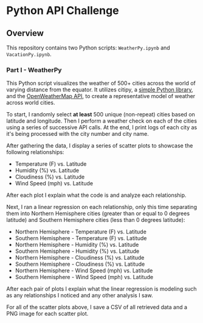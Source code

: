 # Python API Challenge

## Overview
This repository contains two Python scripts: `WeatherPy.ipynb` and `VacationPy.ipynb`.

### Part I - WeatherPy

This Python script visualizes the weather of 500+ cities across the world of varying distance from the equator. It utilizes citipy, a [simple Python library](https://pypi.python.org/pypi/citipy), and the [OpenWeatherMap API](https://openweathermap.org/api), to create a representative model of weather across world cities.

To start, I randomly select **at least** 500 unique (non-repeat) cities based on latitude and longitude. Then I perform a weather check on each of the cities using a series of successive API calls. At the end, I print logs of each city as it's being processed with the city number and city name.

After gathering the data, I display a series of scatter plots to showcase the following relationships:

* Temperature (F) vs. Latitude
* Humidity (%) vs. Latitude
* Cloudiness (%) vs. Latitude
* Wind Speed (mph) vs. Latitude

After each plot I explain what the code is and analyze each relationship.

Next, I ran a linear regression on each relationship, only this time separating them into Northern Hemisphere cities (greater than or equal to 0 degrees latitude) and Southern Hemisphere cities (less than 0 degrees latitude):

* Northern Hemisphere - Temperature (F) vs. Latitude
* Southern Hemisphere - Temperature (F) vs. Latitude
* Northern Hemisphere - Humidity (%) vs. Latitude
* Southern Hemisphere - Humidity (%) vs. Latitude
* Northern Hemisphere - Cloudiness (%) vs. Latitude
* Southern Hemisphere - Cloudiness (%) vs. Latitude
* Northern Hemisphere - Wind Speed (mph) vs. Latitude
* Southern Hemisphere - Wind Speed (mph) vs. Latitude

After each pair of plots I explain what the linear regression is modeling such as any relationships I noticed and any other analysis I saw.


For all of the scatter plots above, I save a CSV of all retrieved data and a PNG image for each scatter plot.